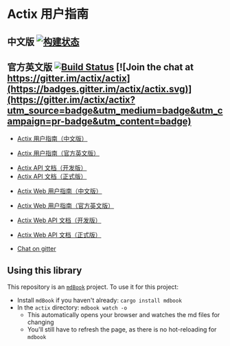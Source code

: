 # Actix 用户指南
## 中文版 [![构建状态](https://travis-ci.org/hltj/actix-book-cn.svg?branch=master)](https://travis-ci.org/hltj/actix-book-cn)
## 官方英文版 [![Build Status](https://travis-ci.org/actix/book.svg?branch=master)](https://travis-ci.org/actix/book) [![Join the chat at https://gitter.im/actix/actix](https://badges.gitter.im/actix/actix.svg)](https://gitter.im/actix/actix?utm_source=badge&utm_medium=badge&utm_campaign=pr-badge&utm_content=badge)

- [Actix 用户指南（中文版）](https://book-cn.github.io/actix/)
* [Actix 用户指南（官方英文版）](https://actix.rs/book/actix/)
- [Actix API 文档（开发版）](https://actix.rs/actix/actix/)
- [Actix API 文档（正式版）](https://docs.rs/actix/)

* [Actix Web 用户指南（中文版）](https://actix-cn.github.io/docs/)
- [Actix Web 用户指南（官方英文版）](https://actix.rs/docs/)
- [Actix Web API 文档（开发版）](https://actix.rs/actix-web/actix_web/)
- [Actix Web API 文档（正式版）](https://docs.rs/actix-web/)

- [Chat on gitter](https://gitter.im/actix/actix)

## Using this library

This repository is an [`mdBook`](https://github.com/rust-lang-nursery/mdBook)
project. To use it for this project:

- Install `mdBook` if you haven't already: `cargo install mdbook`
- In the `actix` directory: `mdbook watch -o`
  - This automatically opens your browser and watches the md files for changing
  - You'll still have to refresh the page, as there is no hot-reloading for
    `mdbook`
